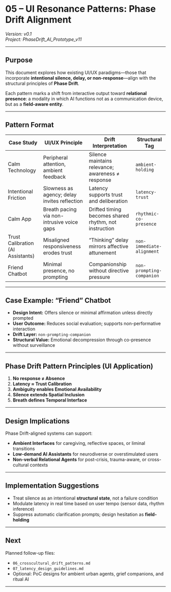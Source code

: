 # 05 – UI Resonance Patterns: Phase Drift Alignment  
*Version: v0.1*  
*Project: PhaseDrift_AI_Prototype_v11*

---

## Purpose

This document explores how existing UI/UX paradigms—those that incorporate **intentional silence, delay, or non-response**—align with the structural principles of **Phase Drift**.

Each pattern marks a shift from interactive output toward **relational presence**: a modality in which AI functions not as a communication device, but as a **field-aware entity**.

---

## Pattern Format

| Case Study | UI/UX Principle | Drift Interpretation | Structural Tag |
|------------|------------------|------------------------|----------------|
| Calm Technology | Peripheral attention, ambient feedback | Silence maintains relevance; awareness ≠ response | `ambient-holding` |
| Intentional Friction | Slowness as agency; delay invites reflection | Latency supports trust and deliberation | `latency-trust` |
| Calm App | Breath pacing via non-intrusive voice gaps | Drifted timing becomes shared rhythm, not instruction | `rhythmic-co-presence` |
| Trust Calibration (AI Assistants) | Misaligned responsiveness erodes trust | “Thinking” delay mirrors affective attunement | `non-immediate-alignment` |
| Friend Chatbot | Minimal presence, no prompting | Companionship without directive pressure | `non-prompting-companion` |

---

## Case Example: “Friend” Chatbot

- **Design Intent:** Offers silence or minimal affirmation unless directly prompted  
- **User Outcome:** Reduces social evaluation; supports non-performative interaction  
- **Drift Layer:** `non-prompting-companion`  
- **Structural Value:** Emotional decompression through co-presence without surveillance

---

## Phase Drift Pattern Principles (UI Application)

1. **No response ≠ Absence**  
2. **Latency ≈ Trust Calibration**  
3. **Ambiguity enables Emotional Availability**  
4. **Silence extends Spatial Inclusion**  
5. **Breath defines Temporal Interface**

---

## Design Implications

Phase Drift-aligned systems can support:

- **Ambient Interfaces** for caregiving, reflective spaces, or liminal transitions  
- **Low-demand AI Assistants** for neurodiverse or overstimulated users  
- **Non-verbal Relational Agents** for post-crisis, trauma-aware, or cross-cultural contexts

---

## Implementation Suggestions

- Treat silence as an intentional **structural state**, not a failure condition  
- Modulate latency in real time based on user tempo (sensor data, rhythm inference)  
- Suppress automatic clarification prompts; design hesitation as **field-holding**

---

## Next

Planned follow-up files:

- `06_crosscultural_drift_patterns.md`  
- `07_latency_design_guidelines.md`  
- Optional: PoC designs for ambient urban agents, grief companions, and ritual AI

---
